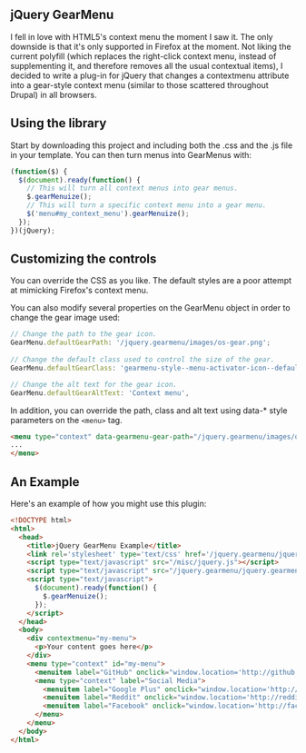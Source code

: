 ## jQuery GearMenu
I fell in love with HTML5's context menu the moment I saw it. The only downside
is that it's only supported in Firefox at the moment. Not liking the current
polyfill (which replaces the right-click context menu, instead of supplementing
it, and therefore removes all the usual contextual items), I decided to write
a plug-in for jQuery that changes a contextmenu attribute into a gear-style
context menu (similar to those scattered throughout Drupal) in all browsers.

## Using the library
Start by downloading this project and including both the .css and the .js file
in your template. You can then turn menus into GearMenus with:

```javascript
(function($) {
  $(document).ready(function() {
    // This will turn all context menus into gear menus.
    $.gearMenuize();
    // This will turn a specific context menu into a gear menu.
    $('menu#my_context_menu').gearMenuize();
  });
})(jQuery);
```

## Customizing the controls
You can override the CSS as you like. The default styles are a poor attempt
at mimicking Firefox's context menu.

You can also modify several properties on the GearMenu object in order to
change the gear image used:

```javascript
// Change the path to the gear icon.
GearMenu.defaultGearPath: '/jquery.gearmenu/images/os-gear.png';
  
// Change the default class used to control the size of the gear.
GearMenu.defaultGearClass: 'gearmenu-style--menu-activator-icon--default';

// Change the alt text for the gear icon.
GearMenu.defaultGearAltText: 'Context menu',
```

In addition, you can override the path, class and alt text using data-* style 
parameters on the ```<menu>``` tag.

```html
<menu type="context" data-gearmenu-gear-path="/jquery.gearmenu/images/os-gear.png" data-gearmenu-gear-class="gearmenu-style--menu-activator-icon--default" data-gearmenu-gear-alt-text="Context menu">
...
</menu>
```

## An Example
Here's an example of how you might use this plugin:
```html
<!DOCTYPE html>
<html>
  <head> 
    <title>jQuery GearMenu Example</title> 
    <link rel='stylesheet' type='text/css' href='/jquery.gearmenu/jquery.gearmenu.css' />
    <script type="text/javascript" src="/misc/jquery.js"></script>
    <script type="text/javascript" src="/jquery.gearmenu/jquery.gearmenu.js"></script>
    <script type="text/javascript">
      $(document).ready(function() {
        $.gearMenuize();
      });
    </script>
  </head>
  <body>
    <div contextmenu="my-menu">
      <p>Your content goes here</p>
    </div>
    <menu type="context" id="my-menu">
      <menuitem label="GitHub" onclick="window.location='http://github.com/ottawadeveloper';" />
      <menu type="context" label="Social Media">
        <menuitem label="Google Plus" onclick="window.location='http://plus.google.com';" />
        <menuitem label="Reddit" onclick="window.location='http://reddit.com';" icon="/my-icons/reddit.png" />
        <menuitem label="Facebook" onclick="window.location='http://facebook.com';" />
      </menu>
    </menu>
  </body>
</html>
```